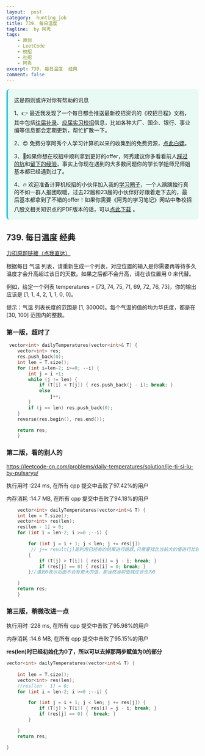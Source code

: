 ```yaml
---
layout:  post
category:  hunting_job
title: 739. 每日温度
tagline:  by 阿秀
tags:
    - 原创
    - LeetCode
    - 校招
    - 社招
    - 阿秀
excerpt: 739. 每日温度  经典
comment: false
---
```




<div style="border-color: #24C6DC;
            background-color: #e9f9f3;         
            margin: 1rem 0;
        padding: .25rem 1rem;
        border-left-width: .3rem;
        border-left-style: solid;
        border-radius: .5rem;
        color: inherit;">
  <p>这是四则或许对你有帮助的讯息</p>
  <p>1、👉 最近我发现了一个每日都会推送最新校招资讯的《校招日程》文档，其中包括<a href="https://flowus.cn/ee50d5eb-3cd5-4f74-880e-95b215dd4ff2" target="_blank">往届补录</a>、<a href="https://flowus.cn/5f327c98-1e31-46c8-b86b-5ac6105e021f" target="_blank">应届实习校招</a>信息，比如各种大厂、国企、银行、事业编等信息都会定期更新，帮忙扩散一下。</p>  
  <p>2、😍
    免费分享阿秀个人学习计算机以来的收集到的免费资源，<a style="text-decoration: underline" href="/notes/07-resources/01-free/01-introduce.html" target="_blank">点此白嫖</a>。
  </p>
  <p>3、🚀如果你想在校招中顺利拿到更好的offer，阿秀建议你多看看前人<a style="text-decoration: underline" href="https://www.yuque.com/tuobaaxiu/httmmc/npg1k81zeq4wfpyz" target="_blank">踩过的坑</a>和<a style="text-decoration: underline"  target="_blank" href="https://www.yuque.com/tuobaaxiu/httmmc/gge9ppd0mbu2d3dp">留下的经验</a>，事实上你现在遇到的大多数问题你的学长学姐师兄师姐基本都已经遇到过了。
  </p>
  <p>4、🔥 欢迎准备计算机校招的小伙伴加入我的<a  style="text-decoration: underline" href="https://www.yuque.com/tuobaaxiu/httmmc/xg0otqvc17wfx4u9" target="_blank">学习圈子</a>，一个人踽踽独行真的不如一群人报团取暖，过去22届和23届的小伙伴好好跟着走下去的，最后基本都拿到了不错的offer！如果你需要《阿秀的学习笔记》网站中📚︎校招八股文相关知识点的PDF版本的话，可以<a style="text-decoration: underline" href="/notes/08-other/02-question.html#_5、如何下载阿秀的学习笔记内容pdf版本" target="_blank">点此下载</a> 。</p>   </div>




## 739. 每日温度  经典

[力扣原题链接（点我直达）](https://leetcode-cn.com/problems/daily-temperatures/)

根据每日 气温 列表，请重新生成一个列表，对应位置的输入是你需要再等待多久温度才会升高超过该日的天数。如果之后都不会升高，请在该位置用 0 来代替。

例如，给定一个列表 temperatures = [73, 74, 75, 71, 69, 72, 76, 73]，你的输出应该是 [1, 1, 4, 2, 1, 1, 0, 0]。

提示：气温 列表长度的范围是 [1, 30000]。每个气温的值的均为华氏度，都是在 [30, 100] 范围内的整数。





### 第一版，超时了

```c++
 vector<int> dailyTemperatures(vector<int>& T) {
    vector<int> res;
	res.push_back(0);
	int len = T.size();
	for (int i=len-2; i>=0; --i) {
		int j = i +1;
		while (j != len) {
			if (T[i] < T[j]) { res.push_back(j - i); break; }
			else
				j++;
		}
		if (j == len) res.push_back(0);
	}
	reverse(res.begin(), res.end());

	return res;  
    }
```







### 第二版，看的别人的

https://leetcode-cn.com/problems/daily-temperatures/solution/jie-ti-si-lu-by-pulsaryu/



执行用时 :224 ms, 在所有 cpp 提交中击败了97.42%的用户

内存消耗 :14.7 MB, 在所有 cpp 提交中击败了94.18%的用户



```c++
    vector<int> dailyTemperatures(vector<int>& T) {
	int len = T.size();
	vector<int> res(len);
	res[len - 1] = 0;
	for (int i = len-2; i >=0 ;--i) {

		for (int j = i + 1; j < len; j += res[j]) 
         // j+= result[j]是利用已经有的结果进行跳跃,只需要找比当前大的值进行比较即可，小于的直接跳过
        {
			if (T[j] > T[i]) { res[i] = j - i; break; }
			if (res[j] == 0) { res[i] = 0; break; }
		}//遇到0表示后面不会有更大的值，那当然当前值就应该也为0

	}
	return res;
    }
```



### 第三版，稍微改进一点



执行用时 :228 ms, 在所有 cpp 提交中击败了95.98%的用户

内存消耗 :14.6 MB, 在所有 cpp 提交中击败了95.15%的用户

**res(len)时已经初始化为0了，所以可以去掉那两步赋值为0的部分**



```c++
vector<int> dailyTemperatures(vector<int>& T) {
	
	int len = T.size();
	vector<int> res(len);
	//res[len - 1] = 0;
	for (int i = len-2; i >=0 ;--i) {

		for (int j = i + 1; j < len; j += res[j]) {
			if (T[j] > T[i]) { res[i] = j - i; break; }
			if (res[j] == 0) {  break; }
		}

	}
	return res;

}
```

<p id="括号的分数"></p>


